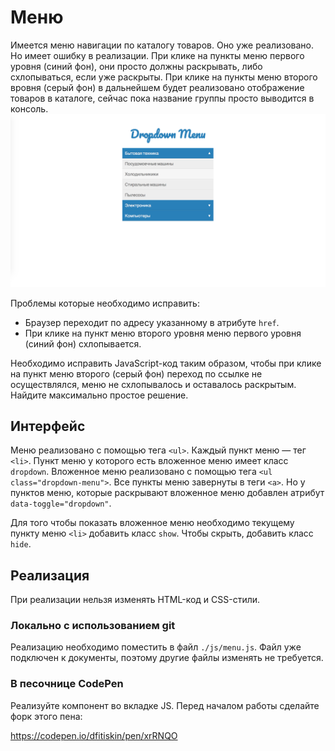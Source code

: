 Меню
===

Имеется меню навигации по каталогу товаров. Оно уже реализовано. Но имеет ошибку в реализации. При клике на пункты меню первого уровня (синий фон), они просто должны раскрывать, либо схлопываться, если уже раскрыты. При клике на пункты меню второго вровня (серый фон) в дальнейшем будет реализовано отображение товаров в каталоге, сейчас пока название группы просто выводится в консоль.
![Внешний вид меню](./res/preview.png)

Проблемы которые необходимо исправить:
- Браузер переходит по адресу указанному в атрибуте `href`.
- При клике на пункт меню второго уровня меню первого уровня (синий фон) схлопывается.

Необходимо исправить JavaScript-код таким образом, чтобы при клике на пункт меню второго (серый фон) переход по ссылке не осуществлялся, меню не схлопывалось и оставалось раскрытым. Найдите максимально простое решение.

## Интерфейс

Меню реализовано с помощью тега `<ul>`. Каждый пункт меню — тег `<li>`. Пункт меню у которого есть вложенное меню имеет класс `dropdown`. Вложенное меню реализовано с помощью тега `<ul class="dropdown-menu">`. Все пункты меню завернуты в теги `<a>`. Но у пунктов меню, которые раскрывают вложенное меню добавлен атрибут `data-toggle="dropdown"`.

Для того чтобы показать вложенное меню необходимо текущему пункту меню `<li>` добавить класс `show`. Чтобы скрыть, добавить класс `hide`.

## Реализация

При реализации нельзя изменять HTML-код и CSS-стили.

### Локально с использованием git

Реализацию необходимо поместить в файл `./js/menu.js`. Файл уже подключен к документы, поэтому другие файлы изменять не требуется.

### В песочнице CodePen

Реализуйте компонент во вкладке JS. Перед началом работы сделайте форк этого пена:

https://codepen.io/dfitiskin/pen/xrRNQO
